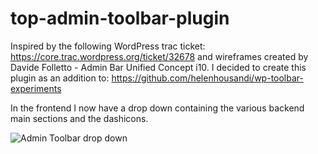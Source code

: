 # top-admin-toolbar-plugin
Inspired by the following WordPress trac ticket: https://core.trac.wordpress.org/ticket/32678
and wireframes created by Davide Folletto - Admin Bar Unified Concept i10. I decided to create this plugin as an addition to: https://github.com/helenhousandi/wp-toolbar-experiments

In the frontend I now have a drop down containing the various backend main sections and the dashicons.


![Admin Toolbar drop down](https://cloud.githubusercontent.com/assets/5323259/13025708/142b69b2-d1dc-11e5-8523-ef1ff11d19c9.gif?raw=true "Admin toolbar drop down")



